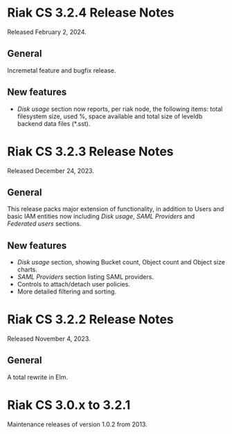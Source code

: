 # Riak CS 3.2.4 Release Notes

Released February 2, 2024.

## General

Incremetal feature and bugfix release.

## New features

* _Disk usage_ section now reports, per riak node, the following
  items: total filesystem size, used %, space available and total size of leveldb
  backend data files (*.sst).


# Riak CS 3.2.3 Release Notes

Released December 24, 2023.

## General

This release packs major extension of functionality, in addition to
Users and basic IAM entities now including _Disk usage_, _SAML Providers_ and
_Federated users_ sections.

## New features

* _Disk usage_ section, showing Bucket count, Object count and Object
  size charts.
* _SAML Providers_ section listing SAML providers.
* Controls to attach/detach user policies.
* More detailed filtering and sorting.


# Riak CS 3.2.2 Release Notes

Released November 4, 2023.

## General

A total rewrite in Elm.


# Riak CS 3.0.x to 3.2.1

Maintenance releases of version 1.0.2 from 2013.

